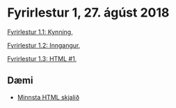 # Fyrirlestur 1, 27. ágúst 2018

[Fyrirlestur 1.1: Kynning](01.1.kynning.md),

[Fyrirlestur 1.2: Inngangur](01.2.inngangur.md),

[Fyrirlestur 1.3: HTML #1](01.3.html.md),

## Dæmi

* [Minnsta HTML skjalið](daemi/minnsta.html)